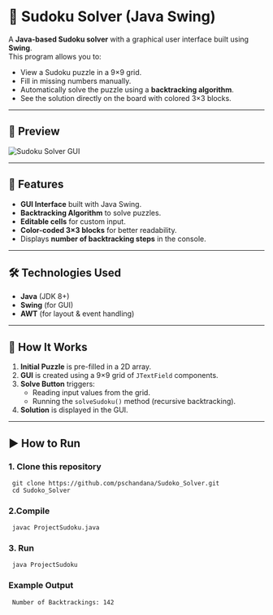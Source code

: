 # 🧩 Sudoku Solver (Java Swing)

A **Java-based Sudoku solver** with a graphical user interface built using **Swing**.  
This program allows you to:
- View a Sudoku puzzle in a 9×9 grid.
- Fill in missing numbers manually.
- Automatically solve the puzzle using a **backtracking algorithm**.
- See the solution directly on the board with colored 3×3 blocks.

---

## 📸 Preview

![Sudoku Solver GUI](sudoko.jpg)  


---

## 🚀 Features
- **GUI Interface** built with Java Swing.
- **Backtracking Algorithm** to solve puzzles.
- **Editable cells** for custom input.
- **Color-coded 3×3 blocks** for better readability.
- Displays **number of backtracking steps** in the console.

---

## 🛠️ Technologies Used
- **Java** (JDK 8+)
- **Swing** (for GUI)
- **AWT** (for layout & event handling)




---

## 📖 How It Works
1. **Initial Puzzle** is pre-filled in a 2D array.
2. **GUI** is created using a 9×9 grid of `JTextField` components.
3. **Solve Button** triggers:
   - Reading input values from the grid.
   - Running the `solveSudoku()` method (recursive backtracking).
4. **Solution** is displayed in the GUI.

---

## ▶️ How to Run


### **1. Clone this repository**

     git clone https://github.com/pschandana/Sudoko_Solver.git
     cd Sudoko_Solver

### **2.Compile**

     javac ProjectSudoku.java
     
### **3. Run**

     java ProjectSudoku

### **Example Output**

     Number of Backtrackings: 142




